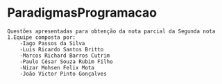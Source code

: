 
# ParadigmasProgramacao
	Questões apresentadas para obtenção da nota parcial da Segunda nota
	1.Equipe composta por:
		-Iago Passos da Silva
		-Luis Ricardo Santos Britto
		-Marcos Richard Barros Cutrim
		-Paulo César Souza Rubim Filho
		-Nizar Mohsen Felix Mota
		-João Victor Pinto Gonçalves 
